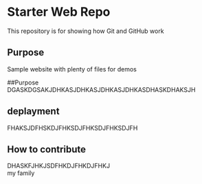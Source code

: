 # Starter Web Repo

This repository is for showing how Git and GitHub work

## Purpose

Sample website with plenty of files for demos


##Purpose
DGASKDGSAKJDHKASJDHKASJDHKASJDHKASDHASKDHAKSJH

## deplayment
FHAKSJDFHSKDJFHKSDJFHKSDJFHKSDJFH

## How to contribute
DHASKFJHKJSDFHKDJFHKDJFHKJ
\
my family